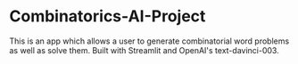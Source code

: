 # Combinatorics-AI-Project
This is an app which allows a user to generate combinatorial word problems as well as solve them.
Built with Streamlit and OpenAI's text-davinci-003.
